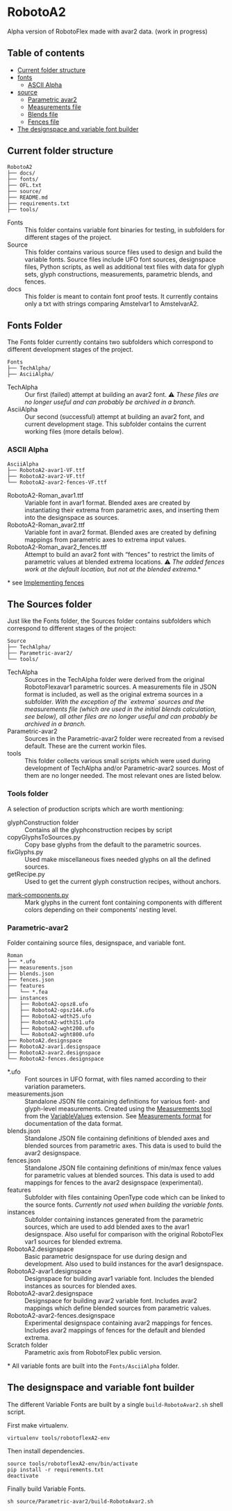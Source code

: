 RobotoA2
===========

Alpha version of RobotoFlex made with avar2 data. (work in progress)


Table of contents
-----------------

- [Current folder structure](#current-folder-structure)
- [fonts](#Fonts-Folder)
  - [ASCII Alpha](#ascii-alpha)
- [source](#the-source-folder)
  - [Parametric avar2](#parametric-avar2)
  - [Measurements file](#measurements-file)
  - [Blends file](#blends-file)
  - [Fences file](#fences-file)
- [The designspace and variable font builder](#the-designspace-and-variable-font-builder)


Current folder structure
------------------------

```
RobotoA2
├── docs/
├── fonts/
├── OFL.txt
├── source/
├── README.md
├── requirements.txt
├── tools/
```

<dl>
  <dt>Fonts</dt>
  <dd>This folder contains variable font binaries for testing, in subfolders for different stages of the project.</dd>
  <dt>Source</dt>
  <dd>This folder contains various source files used to design and build the variable fonts. Source files include UFO font sources, designspace files, Python scripts, as well as additional text files with data for glyph sets, glyph constructions, measurements, parametric blends, and fences.</dd>
  <dt>docs</dt>
  <dd>This folder is meant to contain font proof tests. It currently contains only a txt with strings comparing Amstelvar1 to AmstelvarA2.
  </dd>
</dl>


Fonts Folder
----------------

The Fonts folder currently contains two subfolders which correspond to different development stages of the project.

```
Fonts
├── TechAlpha/
├── AsciiAlpha/
```
<dl>
  <dt>TechAlpha</dt>
  <dd>Our first (failed) attempt at building an avar2 font. ⚠️ <em>These files are no longer useful and can probably be archived in a branch.</em></dd>
  <dt>AsciiAlpha</dt>
  <dd>Our second (successful) attempt at building an avar2 font, and current development stage. This subfolder contains the current working files (more details below).</dd>
</dl>

### ASCII Alpha 

```
AsciiAlpha
├── RobotoA2-avar1-VF.ttf
├── RobotoA2-avar2-VF.ttf
└── RobotoA2-avar2-fences-VF.ttf
```
<dl>
  <dt>RobotoA2-Roman_avar1.ttf</dt>
  <dd>Variable font in avar1 format. Blended axes are created by instantiating their extrema from parametric axes, and inserting them into the designspace as sources.</dd>
  <dt>RobotoA2-Roman_avar2.ttf</dt>
  <dd>Variable font in avar2 format. Blended axes are created by defining mappings from parametric axes to extrema input values.</dd>
  <dt>RobotoA2-Roman_avar2_fences.ttf</dt>
  <dd>Attempt to build an avar2 font with “fences” to restrict the limits of parametric values at blended extrema locations. ⚠️ <em>The added fences work at the default location, but not at the blended extrema.</em>*</dd>
</dl>

\* see [Implementing fences](https://github.com/googlefonts/amstelvar-avar2/issues/4)


The Sources folder
------------------

Just like the Fonts folder, the Sources folder contains subfolders which correspond to different stages of the project:

```
Source
├── TechAlpha/
├── Parametric-avar2/
└── tools/
```

<dl>
  <dt>TechAlpha</dt>
  <dd>Sources in the TechAlpha folder were derived from the original RobotoFlexavar1 parametric sources. A measurements file in JSON format is included, as well as the original extrema sources in a subfolder. <em>With the exception of the `extrema` sources and the measurements file (which are used in the initial blends calculation, see below), all other files are no longer useful and can probably be archived in a branch.</em></dd>
  <dt>Parametric-avar2</dt>
  <dd>Sources in the Parametric-avar2 folder were recreated from a revised default. These are the current workin files.</dd>
  <dt>tools</dt>
  <dd>This folder collects various small scripts which were used during development of TechAlpha and/or Parametric-avar2 sources. Most of them are no longer needed. The most relevant ones are listed below.</dd>
</dl>

### Tools folder

A selection of production scripts which are worth mentioning:

<dl>
  <dt>glyphConstruction folder</dt>
  <dd>Contains all the glyphconstruction recipes by script</dd>
  <dt>copyGlyphsToSources.py</dt>
  <dd>Copy base glyphs from the default to the parametric sources.</dd>
  <dt>fixGlyphs.py</dt>
  <dd>Used make miscellaneous fixes needed glyphs on all the defined sources.</dd>
  <dt>getRecipe.py</dt>
  <dd>Used to get the current glyph construction recipes, without anchors.</dd>
</dl>

<dl>
  <dt><a href='http://github.com/googlefonts/roboto-flex-avar2/blob/main/Source/tools/mark-components.py'>mark-components.py</a></dt>
  <dd>Mark glyphs in the current font containing components with different colors depending on their components' nesting level.</dd>
</dl>


### Parametric-avar2

Folder containing source files, designspace, and variable font.

```
Roman
├── *.ufo
├── measurements.json
├── blends.json
├── fences.json
├── features
│   └── *.fea
├── instances
│   ├── RobotoA2-opsz8.ufo
│   ├── RobotoA2-opsz144.ufo
│   ├── RobotoA2-wdth25.ufo
│   ├── RobotoA2-wdth151.ufo
│   ├── RobotoA2-wght200.ufo
│   └── RobotoA2-wght800.ufo
├── RobotoA2.designspace
├── RobotoA2-avar1.designspace
├── RobotoA2-avar2.designspace
└── RobotoA2-fences.designspace
```

<dl>
	<dt>*.ufo</dt>
	<dd>Font sources in UFO format, with files named according to their variation parameters.</dd>
	<dt>measurements.json</dt>
	<dd>Standalone JSON file containing definitions for various font- and glyph-level measurements. Created using the <a href='#'>Measurements tool</a> from the <a href='#'>VariableValues</a> extension. See <a href='http://gferreira.github.io/fb-variable-values/reference/measurements-format/'>Measurements format</a> for documentation of the data format.</dd>
	<dt>blends.json</dt>
	<dd>Standalone JSON file containing definitions of blended axes and blended sources from parametric axes. This data is used to build the avar2 designspace.</dd>
	<dt>fences.json</dt>
	<dd>Standalone JSON file containing definitions of min/max fence values for parametric values at blended sources. This data is used to add mappings for fences to the avar2 designspace (experimental).</dd>
	<dt>features</dt>
	<dd>Subfolder with files containing OpenType code which can be linked to the source fonts. <em>Currently not used when building the variable fonts.</em></dd>
	<dt>instances</dt>
	<dd>Subfolder containing instances generated from the parametric sources, which are used to add blended axes to the avar1 designspace. Also useful for comparison with the original RobotoFlex var1 sources for blended extrema.</dd>
	<dt>RobotoA2.designspace</dt>
	<dd>Basic parametric designspace for use during design and development. Also used to build instances for the avar1 designspace.</dd>
	<dt>RobotoA2-avar1.designspace</dt>
	<dd>Designspace for building avar1 variable font. Includes the blended instances as sources for blended axes.</dd>
	<dt>RobotoA2-avar2.designspace</dt>
	<dd>Designspace for building avar2 variable font. Includes avar2 mappings which define blended sources from parametric values.</dd>
	<dt>RobotoA2-avar2-fences.designspace</dt>
	<dd>Experimental designspace containing avar2 mappings for fences. Includes avar2 mappings of fences for the default and blended extrema.</dd>
	<dt>Scratch folder</dt>
	<dd>Parametric axis from RobotoFlex public version.</dd>
</dl>

\* All variable fonts are built into the `Fonts/AsciiAlpha` folder.


The designspace and variable font builder
-----------------------------------------

The different Variable Fonts are built by a single `build-RobotoAvar2.sh` shell script.

First make virtualenv.

```
virtualenv tools/robotoflexA2-env
```

Then install dependencies.

```
source tools/robotoflexA2-env/bin/activate
pip install -r requirements.txt
deactivate
```

Finally build Variable Fonts.

```
sh source/Parametric-avar2/build-RobotoAvar2.sh
```
